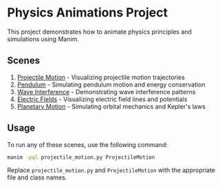 # Physics Animations Project

This project demonstrates how to animate physics principles and simulations using Manim.

## Scenes

1. [Projectile Motion](projectile_motion.py) - Visualizing projectile motion trajectories
2. [Pendulum](pendulum.py) - Simulating pendulum motion and energy conservation
3. [Wave Interference](wave_interference.py) - Demonstrating wave interference patterns
4. [Electric Fields](electric_fields.py) - Visualizing electric field lines and potentials
5. [Planetary Motion](planetary_motion.py) - Simulating orbital mechanics and Kepler's laws

## Usage

To run any of these scenes, use the following command:

```bash
manim -pql projectile_motion.py ProjectileMotion
```

Replace `projectile_motion.py` and `ProjectileMotion` with the appropriate file and class names.